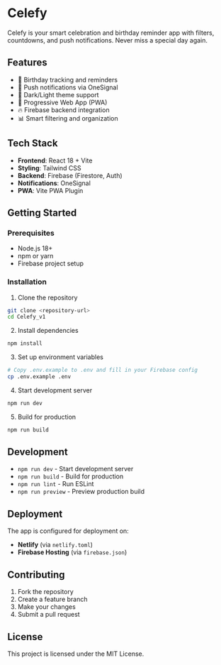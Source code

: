 # Celefy

Celefy is your smart celebration and birthday reminder app with filters, countdowns, and push notifications. Never miss a special day again.

## Features

- 🎉 Birthday tracking and reminders
- 🔔 Push notifications via OneSignal
- 🌙 Dark/Light theme support
- 📱 Progressive Web App (PWA)
- 🔥 Firebase backend integration
- 📊 Smart filtering and organization

## Tech Stack

- **Frontend**: React 18 + Vite
- **Styling**: Tailwind CSS
- **Backend**: Firebase (Firestore, Auth)
- **Notifications**: OneSignal
- **PWA**: Vite PWA Plugin

## Getting Started

### Prerequisites

- Node.js 18+ 
- npm or yarn
- Firebase project setup

### Installation

1. Clone the repository
```bash
git clone <repository-url>
cd Celefy_v1
```

2. Install dependencies
```bash
npm install
```

3. Set up environment variables
```bash
# Copy .env.example to .env and fill in your Firebase config
cp .env.example .env
```

4. Start development server
```bash
npm run dev
```

5. Build for production
```bash
npm run build
```

## Development

- `npm run dev` - Start development server
- `npm run build` - Build for production
- `npm run lint` - Run ESLint
- `npm run preview` - Preview production build

## Deployment

The app is configured for deployment on:
- **Netlify** (via `netlify.toml`)
- **Firebase Hosting** (via `firebase.json`)

## Contributing

1. Fork the repository
2. Create a feature branch
3. Make your changes
4. Submit a pull request

## License

This project is licensed under the MIT License.
